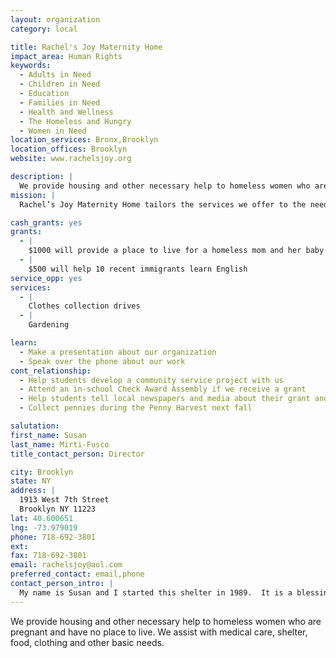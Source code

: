 ```yaml
---
layout: organization
category: local

title: Rachel's Joy Maternity Home
impact_area: Human Rights
keywords: 
  - Adults in Need
  - Children in Need
  - Education
  - Families in Need
  - Health and Wellness
  - The Homeless and Hungry
  - Women in Need
location_services: Bronx,Brooklyn
location_offices: Brooklyn
website: www.rachelsjoy.org

description: |
  We provide housing and other necessary help to homeless women who are pregnant and have no place to live.  We assist with medical care, shelter, food, clothing and other basic needs.
mission: |
  Rachel’s Joy Maternity Home tailors the services we offer to the needs of the young women who come to us. Realizing that it is not enough to just tell a young woman not to abort her child, we are committed to helping her during her time of greatest need. We have a large 10 room house in the Flatbush section of Brooklyn. We are able to more effectively help the young unwed mothers who come to us needing assistance. The home is able to facilitate between four to eight mothers and their babies.

cash_grants: yes
grants: 
  - |
    $1000 will provide a place to live for a homeless mom and her baby for about 3 months
  - |
    $500 will help 10 recent immigrants learn English
service_opp: yes
services: 
  - |
    Clothes collection drives
  - |
    Gardening

learn: 
  - Make a presentation about our organization
  - Speak over the phone about our work
cont_relationship: 
  - Help students develop a community service project with us
  - Attend an in-school Check Award Assembly if we receive a grant
  - Help students tell local newspapers and media about their grant and/or project with us
  - Collect pennies during the Penny Harvest next fall

salutation: 
first_name: Susan
last_name: Mirti-Fusco
title_contact_person: Director

city: Brooklyn
state: NY
address: |
  1913 West 7th Street  
  Brooklyn NY 11223
lat: 40.600651
lng: -73.979019
phone: 718-692-3801
ext: 
fax: 718-692-3801
email: rachelsjoy@aol.com
preferred_contact: email,phone
contact_person_intro: |
  My name is Susan and I started this shelter in 1989.  It is a blessing to be able to help desperate homeless mothers and their infant babies get off living in the streets and come into a nice warm, friendly home.
---
```

We provide housing and other necessary help to homeless women who are pregnant and have no place to live.  We assist with medical care, shelter, food, clothing and other basic needs.